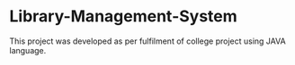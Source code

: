 # Library-Management-System
This project was developed as per fulfilment of  college project using JAVA language.
